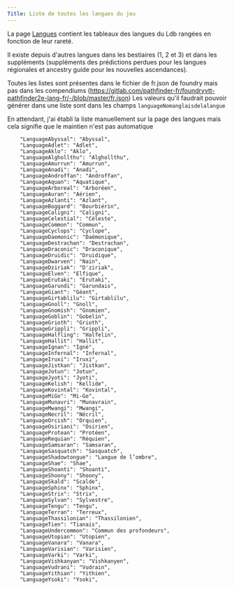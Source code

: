```yaml
---
Title: Liste de toutes les langues du jeu
---
```

La page [Langues](ascendances-et-historiques/langues.md) contient les tableaux des langues du Ldb rangées en fonction de leur rareté.

Il existe depuis d'autres langues dans les bestiaires (1, 2 et 3) et dans les suppléments (suppléments des prédictions perdues pour les langues régionales et ancestry guide pour les nouvelles ascendances).

Toutes les listes sont présentes dans le fichier de fr.json de foundry mais pas dans les compendiums (https://gitlab.com/pathfinder-fr/foundryvtt-pathfinder2e-lang-fr/-/blob/master/fr.json) 
Les valeurs qu'il faudrait pouvoir générer dans une liste sont dans les champs `languageNomanglaisdelalangue`

En attendant, j'ai établi la liste manuellement sur la page des langues mais cela signifie que le maintien n'est pas automatique

```
    "LanguageAbyssal": "Abyssal",
    "LanguageAdlet": "Adlet",
    "LanguageAklo": "Aklo",
    "LanguageAlghollthu": "Alghollthu",
    "LanguageAmurrun": "Amurrun",
    "LanguageAnadi": "Anadi",
    "LanguageAndroffan": "Androffan",
    "LanguageAquan": "Aquatique",
    "LanguageArboreal": "Arboréen",
    "LanguageAuran": "Aérien",
    "LanguageAzlanti": "Azlant",
    "LanguageBoggard": "Bourbiérin",
    "LanguageCaligni": "Caligni",
    "LanguageCelestial": "Céleste",
    "LanguageCommon": "Commun",
    "LanguageCyclops": "Cyclope",
    "LanguageDaemonic": "Daémonique",
    "LanguageDestrachan": "Destrachan",
    "LanguageDraconic": "Draconique",
    "LanguageDruidic": "Druidique",
    "LanguageDwarven": "Nain",
    "LanguageDziriak": "D'ziriak",
    "LanguageElven": "Elfique",
    "LanguageErutaki": "Erutaki",
    "LanguageGarundi": "Garundais",
    "LanguageGiant": "Géant",
    "LanguageGirtablilu": "Girtablilu",
    "LanguageGnoll": "Gnoll",
    "LanguageGnomish": "Gnomien",
    "LanguageGoblin": "Gobelin",
    "LanguageGrioth": "Grioth",
    "LanguageGrippli": "Grippli",
    "LanguageHalfling": "Halfelin",
    "LanguageHallit": "Hallit",
    "LanguageIgnan": "Igné",
    "LanguageInfernal": "Infernal",
    "LanguageIruxi": "Iruxi",
    "LanguageJistkan": "Jistkan",
    "LanguageJotun": "Jotun",
    "LanguageJyoti": "Jyoti",
    "LanguageKelish": "Kellide",
    "LanguageKovintal": "Kovintal",
    "LanguageMiGo": "Mi-Go",
    "LanguageMunavri": "Munavrain",
    "LanguageMwangi": "Mwangi",
    "LanguageNecril": "Nécril",
    "LanguageOrcish": "Orquien",
    "LanguageOsiriani": "Osirien",
    "LanguageProtean": "Protéen",
    "LanguageRequian": "Réquien",
    "LanguageSamsaran": "Samsaran",
    "LanguageSasquatch": "Sasquatch",
    "LanguageShadowtongue": "Langue de l’ombre",
    "LanguageShae": "Shae",
    "LanguageShoanti": "Shoanti",
    "LanguageShoony": "Shoony",
    "LanguageSkald": "Scalde",
    "LanguageSphinx": "Sphinx",
    "LanguageStrix": "Strix",
    "LanguageSylvan": "Sylvestre",
    "LanguageTengu": "Tengu",
    "LanguageTerran": "Terreux",
    "LanguageThassilonian": "Thassilonien",
    "LanguageTien": "Tianais",
    "LanguageUndercommon": "Commun des profondeurs",
    "LanguageUtopian": "Utopien",
    "LanguageVanara": "Vanara",
    "LanguageVarisian": "Varisien",
    "LanguageVarki": "Varki",
    "LanguageVishkanyan": "Vishkanyen",
    "LanguageVudrani": "Vudrain",
    "LanguageYithian": "Yithien",
    "LanguageYsoki": "Ysoki",
```